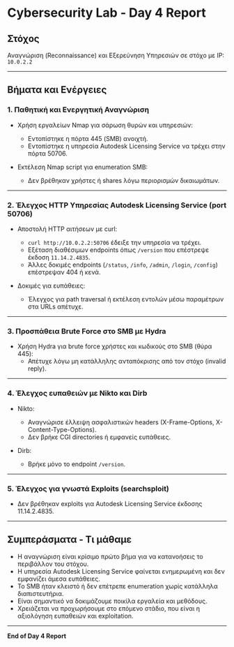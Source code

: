 # Cybersecurity Lab - Day 4 Report

## Στόχος
Αναγνώριση (Reconnaissance) και Εξερεύνηση Υπηρεσιών σε στόχο με IP: `10.0.2.2`

---

## Βήματα και Ενέργειες

### 1. Παθητική και Ενεργητική Αναγνώριση
- Χρήση εργαλείων Nmap για σάρωση θυρών και υπηρεσιών:
  - Εντοπίστηκε η πόρτα 445 (SMB) ανοιχτή.
  - Εντοπίστηκε η υπηρεσία Autodesk Licensing Service να τρέχει στην πόρτα 50706.
  
- Εκτέλεση Nmap script για enumeration SMB:
  - Δεν βρέθηκαν χρήστες ή shares λόγω περιορισμών δικαιωμάτων.

---

### 2. Έλεγχος HTTP Υπηρεσίας Autodesk Licensing Service (port 50706)
- Αποστολή HTTP αιτήσεων με curl:
  - `curl http://10.0.2.2:50706` έδειξε την υπηρεσία να τρέχει.
  - Εξέταση διαθέσιμων endpoints όπως `/version` που επέστρεψε έκδοση `11.14.2.4835`.
  - Άλλες δοκιμές endpoints (`/status`, `/info`, `/admin`, `/login`, `/config`) επέστρεψαν 404 ή κενά.

- Δοκιμές για ευπάθειες:
  - Έλεγχος για path traversal ή εκτέλεση εντολών μέσω παραμέτρων στα URLs απέτυχε.

---

### 3. Προσπάθεια Brute Force στο SMB με Hydra
- Χρήση Hydra για brute force χρήστες και κωδικούς στο SMB (θύρα 445):
  - Απέτυχε λόγω μη κατάλληλης ανταπόκρισης από τον στόχο (invalid reply).

---

### 4. Έλεγχος ευπαθειών με Nikto και Dirb
- Nikto:
  - Αναγνώρισε έλλειψη ασφαλιστικών headers (X-Frame-Options, X-Content-Type-Options).
  - Δεν βρήκε CGI directories ή εμφανείς ευπάθειες.

- Dirb:
  - Βρήκε μόνο το endpoint `/version`.

---

### 5. Έλεγχος για γνωστά Exploits (searchsploit)
- Δεν βρέθηκαν exploits για Autodesk Licensing Service έκδοσης 11.14.2.4835.

---

## Συμπεράσματα - Τι μάθαμε
- Η αναγνώριση είναι κρίσιμο πρώτο βήμα για να κατανοήσεις το περιβάλλον του στόχου.
- Η υπηρεσία Autodesk Licensing Service φαίνεται ενημερωμένη και δεν εμφανίζει άμεσα ευπάθειες.
- Το SMB ήταν κλειστό ή δεν επέτρεπε enumeration χωρίς κατάλληλα διαπιστευτήρια.
- Είναι σημαντικό να δοκιμάζουμε ποικίλα εργαλεία και μεθόδους.
- Χρειάζεται να προχωρήσουμε στο επόμενο στάδιο, που είναι η αξιολόγηση ευπαθειών και exploitation.

---

**End of Day 4 Report**

